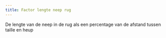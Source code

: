 ```yaml
---
title: Factor lengte neep rug
---
```


De lengte van de neep in de rug als een percentage van de afstand tussen taille en heup